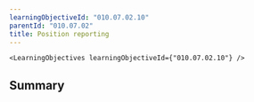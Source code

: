 ```yaml
---
learningObjectiveId: "010.07.02.10"
parentId: "010.07.02"
title: Position reporting
---
```


```tsx eval
<LearningObjectives learningObjectiveId={"010.07.02.10"} />
```

## Summary
